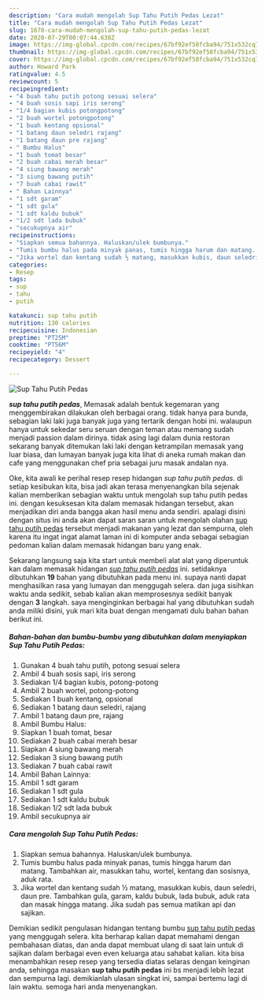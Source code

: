 ```yaml
---
description: "Cara mudah mengolah Sup Tahu Putih Pedas Lezat"
title: "Cara mudah mengolah Sup Tahu Putih Pedas Lezat"
slug: 1670-cara-mudah-mengolah-sup-tahu-putih-pedas-lezat
date: 2020-07-29T00:07:44.638Z
image: https://img-global.cpcdn.com/recipes/67bf92ef58fcba94/751x532cq70/sup-tahu-putih-pedas-foto-resep-utama.jpg
thumbnail: https://img-global.cpcdn.com/recipes/67bf92ef58fcba94/751x532cq70/sup-tahu-putih-pedas-foto-resep-utama.jpg
cover: https://img-global.cpcdn.com/recipes/67bf92ef58fcba94/751x532cq70/sup-tahu-putih-pedas-foto-resep-utama.jpg
author: Howard Park
ratingvalue: 4.5
reviewcount: 5
recipeingredient:
- "4 buah tahu putih potong sesuai selera"
- "4 buah sosis sapi iris serong"
- "1/4 bagian kubis potongpotong"
- "2 buah wortel potongpotong"
- "1 buah kentang opsional"
- "1 batang daun seledri rajang"
- "1 batang daun pre rajang"
- " Bumbu Halus"
- "1 buah tomat besar"
- "2 buah cabai merah besar"
- "4 siung bawang merah"
- "3 siung bawang putih"
- "7 buah cabai rawit"
- " Bahan Lainnya"
- "1 sdt garam"
- "1 sdt gula"
- "1 sdt kaldu bubuk"
- "1/2 sdt lada bubuk"
- "secukupnya air"
recipeinstructions:
- "Siapkan semua bahannya. Haluskan/ulek bumbunya."
- "Tumis bumbu halus pada minyak panas, tumis hingga harum dan matang. Tambahkan air, masukkan tahu, wortel, kentang dan sosisnya, aduk rata."
- "Jika wortel dan kentang sudah ½ matang, masukkan kubis, daun seledri, daun pre. Tambahkan gula, garam, kaldu bubuk, lada bubuk, aduk rata dan masak hingga matang. Jika sudah pas semua matikan api dan sajikan."
categories:
- Resep
tags:
- sup
- tahu
- putih

katakunci: sup tahu putih 
nutrition: 130 calories
recipecuisine: Indonesian
preptime: "PT25M"
cooktime: "PT56M"
recipeyield: "4"
recipecategory: Dessert

---
```



![Sup Tahu Putih Pedas](https://img-global.cpcdn.com/recipes/67bf92ef58fcba94/751x532cq70/sup-tahu-putih-pedas-foto-resep-utama.jpg)

<b><i>sup tahu putih pedas</i></b>, Memasak adalah bentuk kegemaran yang menggembirakan dilakukan oleh berbagai orang. tidak hanya para bunda, sebagian laki laki juga banyak juga yang tertarik dengan hobi ini. walaupun hanya untuk sekedar seru seruan dengan teman atau memang sudah menjadi passion dalam dirinya. tidak asing lagi dalam dunia restoran sekarang banyak ditemukan laki laki dengan ketrampilan memasak yang luar biasa, dan lumayan banyak juga kita lihat di aneka rumah makan dan cafe yang menggunakan chef pria sebagai juru masak andalan nya.

Oke, kita awali ke perihal resep resep hidangan <i>sup tahu putih pedas</i>. di setiap kesibukan kita, bisa jadi akan terasa menyenangkan bila sejenak kalian memberikan sebagian waktu untuk mengolah sup tahu putih pedas ini. dengan kesuksesan kita dalam memasak hidangan tersebut, akan menjadikan diri anda bangga akan hasil menu anda sendiri. apalagi disini dengan situs ini anda akan dapat saran saran untuk mengolah olahan <u>sup tahu putih pedas</u> tersebut menjadi makanan yang lezat dan sempurna, oleh karena itu ingat ingat alamat laman ini di komputer anda sebagai sebagian pedoman kalian dalam memasak hidangan baru yang enak.




Sekarang langsung saja kita start untuk membeli alat alat yang diperuntuk kan dalam memasak hidangan <u><i>sup tahu putih pedas</i></u> ini. setidaknya dibutuhkan <b>19</b> bahan yang dibutuhkan pada menu ini. supaya nanti dapat menghasilkan rasa yang lumayan dan menggugah selera. dan juga sisihkan waktu anda sedikit, sebab kalian akan memprosesnya sedikit banyak dengan <b>3</b> langkah. saya menginginkan berbagai hal yang dibutuhkan sudah anda miliki disini, yuk mari kita buat dengan mengamati dulu bahan bahan berikut ini.

<!--inarticleads1-->

##### Bahan-bahan dan bumbu-bumbu yang dibutuhkan dalam menyiapkan Sup Tahu Putih Pedas:

1. Gunakan 4 buah tahu putih, potong sesuai selera
1. Ambil 4 buah sosis sapi, iris serong
1. Sediakan 1/4 bagian kubis, potong-potong
1. Ambil 2 buah wortel, potong-potong
1. Sediakan 1 buah kentang, opsional
1. Sediakan 1 batang daun seledri, rajang
1. Ambil 1 batang daun pre, rajang
1. Ambil  Bumbu Halus:
1. Siapkan 1 buah tomat, besar
1. Sediakan 2 buah cabai merah besar
1. Siapkan 4 siung bawang merah
1. Sediakan 3 siung bawang putih
1. Sediakan 7 buah cabai rawit
1. Ambil  Bahan Lainnya:
1. Ambil 1 sdt garam
1. Sediakan 1 sdt gula
1. Sediakan 1 sdt kaldu bubuk
1. Sediakan 1/2 sdt lada bubuk
1. Ambil secukupnya air




<!--inarticleads2-->

##### Cara mengolah Sup Tahu Putih Pedas:

1. Siapkan semua bahannya. Haluskan/ulek bumbunya.
1. Tumis bumbu halus pada minyak panas, tumis hingga harum dan matang. Tambahkan air, masukkan tahu, wortel, kentang dan sosisnya, aduk rata.
1. Jika wortel dan kentang sudah ½ matang, masukkan kubis, daun seledri, daun pre. Tambahkan gula, garam, kaldu bubuk, lada bubuk, aduk rata dan masak hingga matang. Jika sudah pas semua matikan api dan sajikan.




Demikian sedikit pengulasan hidangan tentang bumbu <u>sup tahu putih pedas</u> yang menggugah selera. kita berharap kalian dapat memahami dengan pembahasan diatas, dan anda dapat membuat ulang di saat lain untuk di sajikan dalam berbagai even even keluarga atau sahabat kalian. kita bisa menambahkan resep resep yang tersedia diatas selaras dengan keinginan anda, sehingga masakan <b>sup tahu putih pedas</b> ini bs menjadi lebih lezat dan sempurna lagi. demikianlah ulasan singkat ini, sampai bertemu lagi di lain waktu. semoga hari anda menyenangkan.
